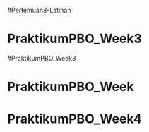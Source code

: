 #Pertemuan3-Latihan
# PraktikumPBO_Week3
 #PraktikumPBO_Week3
# PraktikumPBO_Week
# PraktikumPBO_Week4
